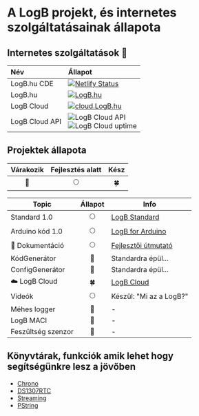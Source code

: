 # A LogB projekt, és internetes szolgáltatásainak állapota

## Internetes szolgáltatások :satellite:

| Név            | Állapot                                                                                                                                                                                                                                                                     |
| :------------- | :-------------------------------------------------------------------------------------------------------------------------------------------------------------------------------------------------------------------------------------------------------------------------- |
| LogB.hu CDE    | [![Netlify Status](https://api.netlify.com/api/v1/badges/44c85e3a-d9e6-4de0-87f5-bdd676049de0/deploy-status)](https://app.netlify.com/sites/logb/deploys)                                                                                                                   |
| LogB.hu        | [![LogB.hu](https://img.shields.io/website/https/logb.hu.svg?down_message=OFFLINE&label=LogB.hu&up_message=ONLINE)](https://LogB.hu)                                                                                                                                        |
| LogB Cloud     | [![cloud.LogB.hu](https://img.shields.io/website/https/cloud.logb.hu.svg?down_message=OFFLINE&label=cloud.LogB.hu&up_message=ONLINE)](https://cloud.LogB.hu)                                                                                                                |
| LogB Cloud API | ![LogB Cloud API](https://img.shields.io/uptimerobot/status/m782142910-e7c15f1ef2796d794be9a706.svg?label=LogB%20Cloud%20API) </br>       ![LogB Cloud uptime](https://img.shields.io/uptimerobot/ratio/m782142910-e7c15f1ef2796d794be9a706.svg?label=Cloud%20API%20uptime) |

## Projektek állapota

|  Várakozik   | Fejlesztés alatt |        Kész        |
| :----------: | :--------------: | :----------------: |
| :red_circle: |   :full_moon:    | :four_leaf_clover: |

| Topic                                           |      Állapot       | Info                                                             |
| ----------------------------------------------- | :----------------: | ---------------------------------------------------------------- |
| Standard 1.0                                    |    :full_moon:     | [LogB Standard](/guide.md#logb-standard)                         |
| Arduino kód 1.0                                 |    :full_moon:     | [LogB for Arduino](/guide.mda-logb-arduino-s-keretrendszere)     |
| 📙 Dokumentáció                                 |    :full_moon:     | [Fejlesztői útmutató](/guide.md#a-logb-arduino-s-keretrendszere) |
| KódGenerátor                                    |    :red_circle:    | Standardra épül...                                               |
| ConfigGenerátor                                 |    :red_circle:    | Standardra épül...                                               |
| ☁️ LogB Cloud  <Badge text="Beta" type="warn"/> | :four_leaf_clover: | [LogB Cloud](https://cloud.logb.hu)                              |
| Videók                                          |    :full_moon:     | Készül: "Mi az a LogB?"                                          |
| Méhes logger                                    |    :red_circle:    | -                                                                |
| LogB MACI                                       |    :red_circle:    | -                                                                |
| Feszültség szenzor                              |    :red_circle:    | -                                                                |

## Könyvtárak, funkciók amik lehet hogy segítségünkre lesz a jövőben

- [Chrono](http://sofapirate.github.io/Chrono/)
- [DS1307RTC](https://www.pjrc.com/teensy/td_libs_DS1307RTC.html)
- [Streaming](http://arduiniana.org/libraries/streaming/)
- [PString](http://arduiniana.org/libraries/PString/)